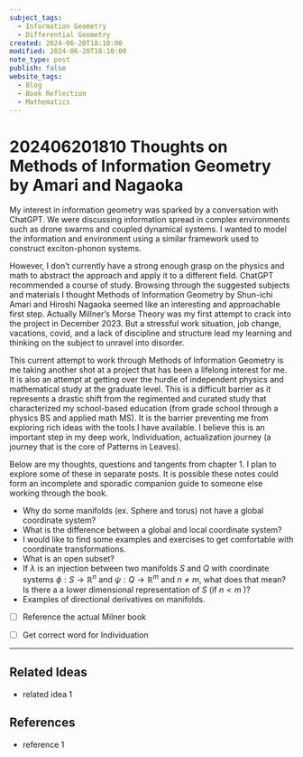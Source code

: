 ```yaml
---
subject_tags:
  - Information Geometry
  - Differential Geometry
created: 2024-06-20T18:10:00
modified: 2024-06-20T18:10:00
note_type: post
publish: false
website_tags:
  - Blog
  - Book Reflection
  - Mathematics
---
```


# 202406201810 Thoughts on Methods of Information Geometry by Amari and Nagaoka

My interest in information geometry was sparked by a conversation with ChatGPT. We were discussing information spread in complex environments such as drone swarms and coupled dynamical systems. I wanted to model the information and environment using a similar  framework used to construct exciton-phonon systems. 

However, I don’t currently have a strong enough grasp on the physics and math to abstract the approach and apply it to a different field. ChatGPT recommended a course of study. Browsing through the suggested subjects and materials I thought Methods of Information Geometry by Shun-ichi Amari and Hiroshi Nagaoka seemed like an interesting and approachable first step. Actually Millner’s Morse Theory was my first attempt to crack into the project in December 2023. But a stressful work situation, job change, vacations, covid, and a lack of discipline and structure lead my learning and thinking on the subject to unravel into disorder.

This current attempt to work through Methods of Information Geometry is me taking another shot at a project that has been a lifelong interest for me. It is also an attempt at getting over the hurdle of independent physics and mathematical study at the graduate  level. This is a difficult barrier as it represents a drastic shift from the regimented and curated study that characterized my school-based education (from grade school through a physics BS and applied math MS). It is the barrier preventing me from exploring rich ideas with the tools I have available. I believe this is an important step in my deep work, Individuation, actualization journey (a journey that is the core of Patterns in Leaves). 

Below are my thoughts, questions and tangents from chapter 1. I plan to explore some of these in separate posts. It is possible these notes could form an incomplete and sporadic companion guide to someone else working through the book.

- Why do some manifolds (ex. Sphere and torus) not have a global coordinate system?
- What is the difference between a global and local coordinate system?
- I would like to find some examples and exercises to get comfortable with coordinate transformations.
- What is an open subset?
- If $\lambda$ is an injection between two manifolds $S$ and $Q$ with coordinate systems $\phi: S \rightarrow \mathbb{R}^n$ and $\psi: Q \rightarrow \mathbb{R}^m$ and $n \neq m$, what does that mean? Is there a a lower dimensional representation of $S$ (if $n \lt m$ )?
- Examples of directional derivatives on manifolds. 





- [ ] Reference the actual Milner book
- [ ] Get correct word for Individuation 


---

## Related Ideas
- related idea 1

## References
- reference 1
